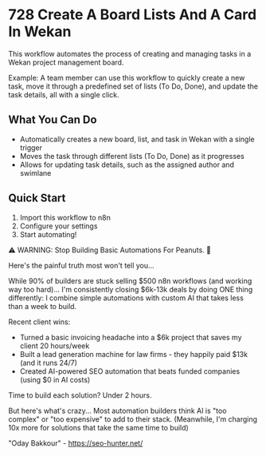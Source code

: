 # 728 Create A Board Lists And A Card In Wekan

This workflow automates the process of creating and managing tasks in a Wekan project management board.

Example: A team member can use this workflow to quickly create a new task, move it through a predefined set of lists (To Do, Done), and update the task details, all with a single click.

## What You Can Do
- Automatically creates a new board, list, and task in Wekan with a single trigger
- Moves the task through different lists (To Do, Done) as it progresses
- Allows for updating task details, such as the assigned author and swimlane

## Quick Start
1. Import this workflow to n8n
2. Configure your settings
3. Start automating!

⚠️ WARNING: Stop Building Basic Automations For Peanuts. 🚫

Here's the painful truth most won't tell you...

While 90% of builders are stuck selling $500 n8n workflows (and working way too hard)...
I'm consistently closing $6k-13k deals by doing ONE thing differently:
I combine simple automations with custom AI that takes less than a week to build.

Recent client wins:
* Turned a basic invoicing headache into a $6k project that saves my client 20 hours/week
* Built a lead generation machine for law firms - they happily paid $13k (and it runs 24/7)
* Created AI-powered SEO automation that beats funded companies (using $0 in AI costs)

Time to build each solution? Under 2 hours.

But here's what's crazy...
Most automation builders think AI is "too complex" or "too expensive" to add to their stack.
(Meanwhile, I'm charging 10x more for solutions that take the same time to build)

"Oday Bakkour" - https://seo-hunter.net/
